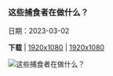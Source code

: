 ### 这些捕食者在做什么？

日期：2023-03-02

**下载**  |  [1920x1080](https://cn.bing.com/th?id=OHR.OrcaNorway_ZH-CN6101327628_1920x1080.jpg)  |  [1920x1080](https://cn.bing.com/th?id=OHR.OrcaNorway_ZH-CN6101327628_UHD.jpg)

![这些捕食者在做什么？](https://cn.bing.com/th?id=OHR.OrcaNorway_ZH-CN6101327628_1920x1080.jpg "斯皮尔德拉的虎鲸，挪威 (© Alex Mustard/Minden Pictures)")

